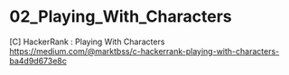 # 02_Playing_With_Characters
[C] HackerRank : Playing With Characters
https://medium.com/@marktbss/c-hackerrank-playing-with-characters-ba4d9d673e8c
